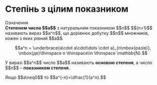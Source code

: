 # Степінь з цілим показником

<div class="space">
<div class="eoz-wrap">
<span class="eoz">Означення</span>
<div class="eoz-text">
<b>Степенем числа $$a$$</b> з натуральним показником $$n$$ $$(n>1)$$ називають вираз $$a^n$$, що дорівнює добутку $$n$$ множників, кожен з яких рівний $$a$$. <p align="center">$$a^n = \underbrace{a\cdot a\cdot\dots \cdot a}_{n\mbox{разів}}, \mbox{де}\thinspace n \thinspace\in \thinspace \mathbb{N}.$$</p>
</div>
</div>
</div>

<p>У виразі $$a^n$$ число $$a$$ називають <b>основою степеня</b>, а число $$n$$ – <b>показником степеня</b>.</p>

<p>Якщо $$a\neq0$$ то $$a^{-n}=\dfrac{1}{a^n}.$$</p> 
